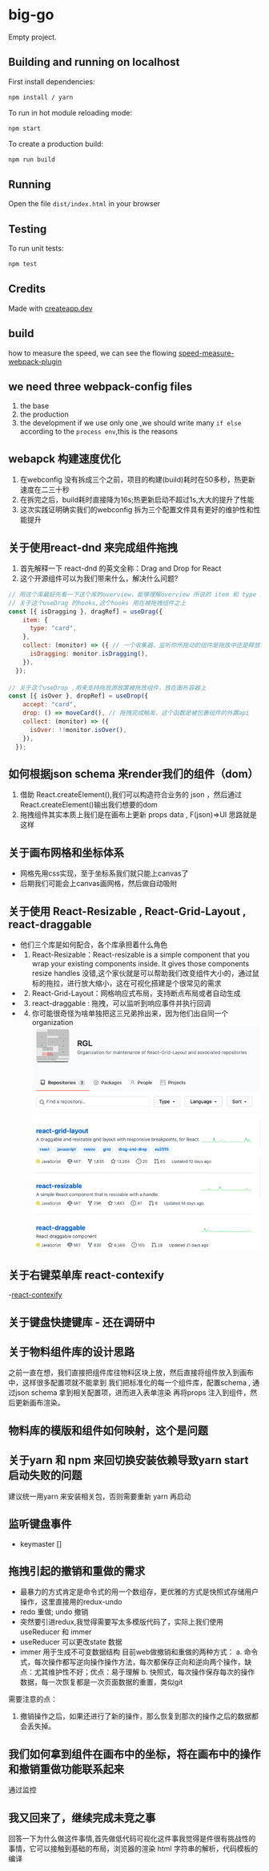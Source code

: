 # big-go

Empty project.

## Building and running on localhost

First install dependencies:

```sh
npm install / yarn
```

To run in hot module reloading mode:

```sh
npm start
```

To create a production build:

```sh
npm run build
```

## Running

Open the file `dist/index.html` in your browser

## Testing

To run unit tests:

```sh
npm test
```

## Credits

Made with [createapp.dev](https://createapp.dev/)

## build
how to measure the speed, we can see the flowing [speed-measure-webpack-plugin](https://github.com/stephencookdev/speed-measure-webpack-plugin)

## we need three webpack-config files 
1. the base 
2. the production
3. the development
if we use only one ,we should write many `if else` according to the `process env`,this is the reasons

## webapck 构建速度优化
1. 在webconfig 没有拆成三个之前，项目的构建(build)耗时在50多秒，热更新速度在二三十秒
2. 在拆完之后，build耗时直接降为16s;热更新启动不超过1s,大大的提升了性能
3. 这次实践证明确实我们的webconfig 拆为三个配置文件具有更好的维护性和性能提升
   

## 关于使用react-dnd 来完成组件拖拽
1. 首先解释一下 react-dnd 的英文全称：Drag and Drop for React
2. 这个开源组件可以为我们带来什么，解决什么问题?

```js
// 用这个库最好先看一下这个库的overview，能够理解overview 所说的 item 和 type 的含义，以及react-dnd 是基于数据对象而不是视图实现拖拽
// 关于这个useDrag 的hooks,这个hooks 用在被拖拽组件之上
const [{ isDragging }, dragRef] = useDrag({
    item: {
      type: "card",
    },
    collect: (monitor) => ({ // 一个收集器，监听你所拖动的组件是拖放中还是释放了
      isDragging: monitor.isDragging(),
    }),
  });

// 关于这个useDrop ,用来支持拖放源放置被拖放组件，放在画布容器上
const [{ isOver }, dropRef] = useDrop({
    accept: "card",
    drop: () => moveCard(), // 拖拽完成触发，这个函数是被包裹组件的外置api 
    collect: (monitor) => ({
      isOver: !!monitor.isOver(),
    }),
  });

```

## 如何根据json schema 来render我们的组件（dom）
1. 借助 React.createElement(),我们可以构造符合业务的 json ，然后通过React.createElement()输出我们想要的dom
2. 拖拽组件其实本质上我们是在画布上更新 props data , F(json)=>UI 思路就是这样

## 关于画布网格和坐标体系
- 网格先用css实现，至于坐标系我们就只能上canvas了
- 后期我们可能会上canvas画网格，然后做自动吸附

## 关于使用 React-Resizable , React-Grid-Layout , react-draggable
- 他们三个库是如何配合，各个库承担着什么角色
- 1. React-Resizable：React-resizable is a simple component that you wrap your existing components inside. It gives those components resize handles
     没错,这个家伙就是可以帮助我们改变组件大小的，通过鼠标的拖拉，进行放大缩小，这在可视化搭建是个很常见的需求
- 2. React-Grid-Layout：网格响应式布局，支持断点布局或者自动生成
- 3. react-draggable : 拖拽，可以监听到响应事件并执行回调
- 4. 你可能很奇怪为啥单独把这三兄弟拎出来，因为他们出自同一个organization ![Alt](./src/asset/img/GPL.jpg)

## 关于右键菜单库 react-contexify 
-[react-contexify](https://github.com/fkhadra/react-contexify)

## 关于键盘快捷键库 - 还在调研中

## 关于物料组件库的设计思路
之前一直在想，我们直接把组件库往物料区块上放，然后直接将组件放入到画布中，这样很多配置项就不能拿到
我们把标准化的每一个组件库，配置schema , 通过json schema 拿到相关配置项，进而进入表单渲染
再将props 注入到组件，然后更新画布渲染。

## 物料库的模版和组件如何映射，这个是问题

## 关于yarn 和 npm 来回切换安装依赖导致yarn start 启动失败的问题
建议统一用yarn 来安装相关包，否则需要重新 yarn 再启动 

## 监听键盘事件
- keymaster []

## 拖拽引起的撤销和重做的需求
- 最暴力的方式肯定是命令式的用一个数组存，更优雅的方式是快照式存储用户操作，这里直接用的redux-undo
- redo 重做; undo 撤销
- 突然要引进redux,我觉得需要写太多模版代码了，实际上我们使用 useReducer 和 immer
- useReducer 可以更改state 数据
- immer 用于生成不可变数据结构
目前web做撤销和重做的两种方式：
a. 命令式，每次操作都写逆向操作操作方法，每次都保存正向和逆向两个操作，缺点：尤其维护性不好；优点：易于理解
b. 快照式，每次操作保存每次的操作数据，每一次恢复都是一次页面数据的重置，类似git

需要注意的点：
1. 撤销操作之后，如果还进行了新的操作，那么恢复到那次的操作之后的数据都会丢失掉。

## 我们如何拿到组件在画布中的坐标，将在画布中的操作和撤销重做功能联系起来
通过监控


## 我又回来了，继续完成未竞之事
回答一下为什么做这件事情,首先做低代码可视化这件事我觉得是件很有挑战性的事情，它可以接触到基础的布局，浏览器的渲染
html 字符串的解析，代码模板的编译